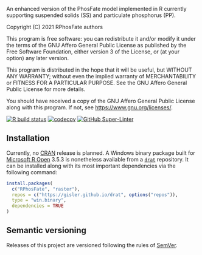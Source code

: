 An enhanced version of the PhosFate model implemented in R currently supporting suspended solids (SS) and particulate phosphorus (PP).

Copyright (C) 2021 RPhosFate authors

This program is free software: you can redistribute it and/or modify it under the terms of the GNU Affero General Public License as published by the Free Software Foundation, either version 3 of the License, or (at your option) any later version.

This program is distributed in the hope that it will be useful, but WITHOUT ANY WARRANTY; without even the implied warranty of MERCHANTABILITY or FITNESS FOR A PARTICULAR PURPOSE. See the GNU Affero General Public License for more details.

You should have received a copy of the GNU Affero General Public License along with this program. If not, see <https://www.gnu.org/licenses/>.

[![R build status](https://github.com/gisler/RPhosFate/workflows/R-CMD-check/badge.svg)](https://github.com/gisler/RPhosFate/actions?query=workflow%3AR-CMD-check) [![codecov](https://codecov.io/gh/gisler/RPhosFate/branch/main/graph/badge.svg?token=SrmeMV0ohC)](https://app.codecov.io/gh/gisler/RPhosFate) [![GitHub Super-Linter](https://github.com/gisler/RPhosFate/workflows/Lint%20Code%20Base/badge.svg)](https://github.com/gisler/RPhosFate/actions?query=workflow%3A%22Lint+Code+Base%22)

## Installation

Currently, no [CRAN](https://cran.r-project.org/) release is planned. A Windows binary package built for [Microsoft R Open](https://mran.microsoft.com/release-history) 3.5.3 is nonetheless available from a [`drat`](https://github.com/eddelbuettel/drat) repository. It can be installed along with its most important dependencies via the following command:

``` r
install.packages(
  c("RPhosFate", "raster"),
  repos = c("https://gisler.github.io/drat", options("repos")),
  type = "win.binary",
  dependencies = TRUE
)
```

## Semantic versioning

Releases of this project are versioned following the rules of [SemVer](https://semver.org).
